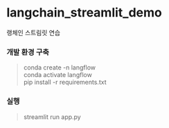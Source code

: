 # langchain_streamlit_demo
랭체인 스트림릿 연습

### 개발 환경 구축
> conda create -n langflow  
> conda activate langflow  
> pip install -r requirements.txt

### 실행
> streamlit run app.py